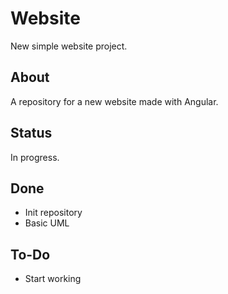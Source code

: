 
# Website #

New simple website project.

## About ##

A repository for a new website made with Angular.

## Status ##

In progress.

## Done ##

* Init repository
* Basic UML

## To-Do ##

* Start working